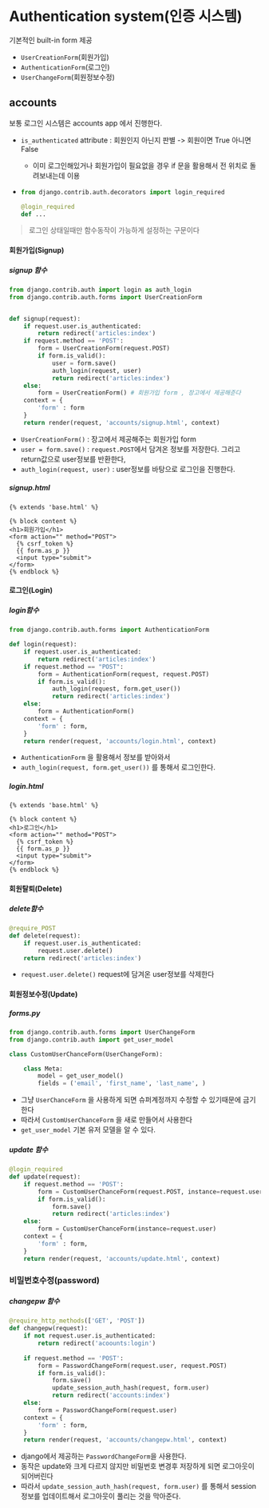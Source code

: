 # Authentication system(인증 시스템)

기본적인 built-in form 제공 

- `UserCreationForm`(회원가입)
- `AuthenticationForm`(로그인)
- `UserChangeForm`(회원정보수정)

## accounts

보통 로그인 시스템은 accounts app 에서 진행한다.

- `is_authenticated` attribute : 회원인지 아닌지 판별 -> 회원이면 True 아니면 False

  - 이미 로그인해있거나 회원가입이 필요없을 경우 if 문을 활용해서 전 위치로 돌려보내는데 이용

- ```python
  from django.contrib.auth.decorators import login_required
  
  @login_required
  def ... 
  ```

> 로그인 상태일때만 함수동작이 가능하게 설정하는 구문이다

#### 회원가입(Signup)

##### signup 함수

```python
from django.contrib.auth import login as auth_login
from django.contrib.auth.forms import UserCreationForm


def signup(request):
    if request.user.is_authenticated:
        return redirect('articles:index')
    if request.method == 'POST':
        form = UserCreationForm(request.POST)
        if form.is_valid():
            user = form.save()
            auth_login(request, user)
            return redirect('articles:index')
    else:
        form = UserCreationForm() # 회원가입 form , 장고에서 제공해준다
    context = {
        'form' : form
    }
    return render(request, 'accounts/signup.html', context)
```

- `UserCreationForm()` : 장고에서 제공해주는 회원가입 form
- `user = form.save()` : `request.POST`에서 담겨온 정보를 저장한다. 그리고 return값으로 user정보를 반환한다,
- `auth_login(request, user)` : user정보를 바탕으로 로그인을 진행한다.

##### signup.html

```django
{% extends 'base.html' %}

{% block content %}
<h1>회원가입</h1>
<form action="" method="POST">
  {% csrf_token %}
  {{ form.as_p }}
  <input type="submit">
</form>
{% endblock %}
```



#### 로그인(Login)

##### login함수

```python
from django.contrib.auth.forms import AuthenticationForm

def login(request):
    if request.user.is_authenticated:
        return redirect('articles:index')
    if request.method == "POST":
        form = AuthenticationForm(request, request.POST)
        if form.is_valid():
            auth_login(request, form.get_user())
            return redirect('articles:index')
    else:
        form = AuthenticationForm()
    context = {
        'form' : form,
    }
    return render(request, 'accounts/login.html', context)
```

- `AuthenticationForm` 을 활용해서 정보를 받아와서 
- `auth_login(request, form.get_user())` 를 통해서 로그인한다.

##### login.html

```django
{% extends 'base.html' %}

{% block content %}
<h1>로그인</h1>
<form action="" method="POST">
  {% csrf_token %}
  {{ form.as_p }}
  <input type="submit">
</form>
{% endblock %}
```



#### 회원탈퇴(Delete)

##### delete함수

```python
@require_POST
def delete(request):
    if request.user.is_authenticated:
        request.user.delete()
    return redirect('articles:index')
```

- `request.user.delete()` request에 담겨온 user정보를 삭제한다



#### 회원정보수정(Update)

##### forms.py

```python
from django.contrib.auth.forms import UserChangeForm
from django.contrib.auth import get_user_model

class CustomUserChanceForm(UserChangeForm):

    class Meta:
        model = get_user_model()
        fields = ('email', 'first_name', 'last_name', )
```

- 그냥 `UserChanceForm` 을 사용하게 되면 슈퍼계정까지 수정할 수 있기때문에 금기한다
- 따라서 `CustomUserChanceForm` 을 새로 만들어서 사용한다
- `get_user_model` 기본 유저 모델을 알 수 있다.

##### update 함수

```python
@login_required
def update(request):
    if request.method == 'POST':
        form = CustomUserChanceForm(request.POST, instance=request.user)
        if form.is_valid():
            form.save()
            return redirect('articles:index')
    else:
        form = CustomUserChanceForm(instance=request.user)
    context = {
        'form' : form,
    }
    return render(request, 'accounts/update.html', context)
```

### 비밀번호수정(password)

##### changepw 함수

```python
@require_http_methods(['GET', 'POST'])
def changepw(request):
    if not request.user.is_authenticated:
        return redirect('acoounts:login')
    
    if request.method == 'POST':
        form = PasswordChangeForm(request.user, request.POST)
        if form.is_valid():
            form.save()
            update_session_auth_hash(request, form.user)
            return redirect('accounts:index')
    else:
        form = PasswordChangeForm(request.user)
    context = {
        'form' : form,
    }
    return render(request, 'accounts/changepw.html', context)
```

- django에서 제공하는 `PasswordChangeForm`을 사용한다.
- 동작은 update와 크게 다르지 않지만 비밀번호 변경후 저장하게 되면 로그아웃이 되어버린다
- 따라서 `update_session_auth_hash(request, form.user)` 를 통해서 session정보를 업데이트해서 로그아웃이 풀리는 것을 막아준다.



